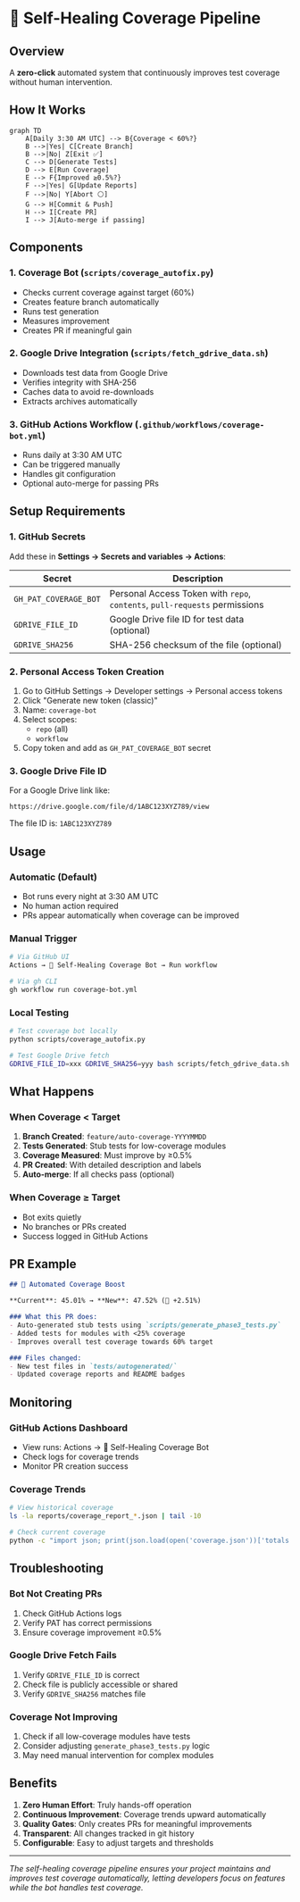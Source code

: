 # 🤖 Self-Healing Coverage Pipeline

## Overview
A **zero-click** automated system that continuously improves test coverage without human intervention.

## How It Works

```mermaid
graph TD
    A[Daily 3:30 AM UTC] --> B{Coverage < 60%?}
    B -->|Yes| C[Create Branch]
    B -->|No| Z[Exit ✅]
    C --> D[Generate Tests]
    D --> E[Run Coverage]
    E --> F{Improved ≥0.5%?}
    F -->|Yes| G[Update Reports]
    F -->|No| Y[Abort ⚪]
    G --> H[Commit & Push]
    H --> I[Create PR]
    I --> J[Auto-merge if passing]
```

## Components

### 1. Coverage Bot (`scripts/coverage_autofix.py`)
- Checks current coverage against target (60%)
- Creates feature branch automatically
- Runs test generation
- Measures improvement
- Creates PR if meaningful gain

### 2. Google Drive Integration (`scripts/fetch_gdrive_data.sh`)
- Downloads test data from Google Drive
- Verifies integrity with SHA-256
- Caches data to avoid re-downloads
- Extracts archives automatically

### 3. GitHub Actions Workflow (`.github/workflows/coverage-bot.yml`)
- Runs daily at 3:30 AM UTC
- Can be triggered manually
- Handles git configuration
- Optional auto-merge for passing PRs

## Setup Requirements

### 1. GitHub Secrets
Add these in **Settings → Secrets and variables → Actions**:

| Secret | Description |
|--------|-------------|
| `GH_PAT_COVERAGE_BOT` | Personal Access Token with `repo`, `contents`, `pull-requests` permissions |
| `GDRIVE_FILE_ID` | Google Drive file ID for test data (optional) |
| `GDRIVE_SHA256` | SHA-256 checksum of the file (optional) |

### 2. Personal Access Token Creation
1. Go to GitHub Settings → Developer settings → Personal access tokens
2. Click "Generate new token (classic)"
3. Name: `coverage-bot`
4. Select scopes:
   - `repo` (all)
   - `workflow`
5. Copy token and add as `GH_PAT_COVERAGE_BOT` secret

### 3. Google Drive File ID
For a Google Drive link like:
```
https://drive.google.com/file/d/1ABC123XYZ789/view
```
The file ID is: `1ABC123XYZ789`

## Usage

### Automatic (Default)
- Bot runs every night at 3:30 AM UTC
- No human action required
- PRs appear automatically when coverage can be improved

### Manual Trigger
```bash
# Via GitHub UI
Actions → 🤖 Self-Healing Coverage Bot → Run workflow

# Via gh CLI
gh workflow run coverage-bot.yml
```

### Local Testing
```bash
# Test coverage bot locally
python scripts/coverage_autofix.py

# Test Google Drive fetch
GDRIVE_FILE_ID=xxx GDRIVE_SHA256=yyy bash scripts/fetch_gdrive_data.sh
```

## What Happens

### When Coverage < Target
1. **Branch Created**: `feature/auto-coverage-YYYYMMDD`
2. **Tests Generated**: Stub tests for low-coverage modules
3. **Coverage Measured**: Must improve by ≥0.5%
4. **PR Created**: With detailed description and labels
5. **Auto-merge**: If all checks pass (optional)

### When Coverage ≥ Target
- Bot exits quietly
- No branches or PRs created
- Success logged in GitHub Actions

## PR Example

```markdown
## 🤖 Automated Coverage Boost

**Current**: 45.01% → **New**: 47.52% (🔺 +2.51%)

### What this PR does:
- Auto-generated stub tests using `scripts/generate_phase3_tests.py`
- Added tests for modules with <25% coverage
- Improves overall test coverage towards 60% target

### Files changed:
- New test files in `tests/autogenerated/`
- Updated coverage reports and README badges
```

## Monitoring

### GitHub Actions Dashboard
- View runs: Actions → 🤖 Self-Healing Coverage Bot
- Check logs for coverage trends
- Monitor PR creation success

### Coverage Trends
```bash
# View historical coverage
ls -la reports/coverage_report_*.json | tail -10

# Check current coverage
python -c "import json; print(json.load(open('coverage.json'))['totals']['percent_covered'])"
```

## Troubleshooting

### Bot Not Creating PRs
1. Check GitHub Actions logs
2. Verify PAT has correct permissions
3. Ensure coverage improvement ≥0.5%

### Google Drive Fetch Fails
1. Verify `GDRIVE_FILE_ID` is correct
2. Check file is publicly accessible or shared
3. Verify `GDRIVE_SHA256` matches file

### Coverage Not Improving
1. Check if all low-coverage modules have tests
2. Consider adjusting `generate_phase3_tests.py` logic
3. May need manual intervention for complex modules

## Benefits

1. **Zero Human Effort**: Truly hands-off operation
2. **Continuous Improvement**: Coverage trends upward automatically
3. **Quality Gates**: Only creates PRs for meaningful improvements
4. **Transparent**: All changes tracked in git history
5. **Configurable**: Easy to adjust targets and thresholds

---

*The self-healing coverage pipeline ensures your project maintains and improves test coverage automatically, letting developers focus on features while the bot handles test coverage.*